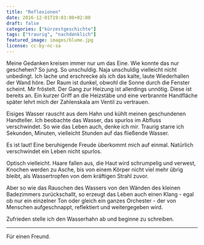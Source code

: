 ```yaml
---
title: "Reflexionen"
date: 2016-12-01T19:03:08+02:00
draft: false
categories: ["kürzestgeschichte"]
tags: ["traurig", "nachdenklich"]
featured_image: images/blume.jpg
license: cc-by-nc-sa
---
```


Meine Gedanken kreisen immer nur um das Eine. Wie konnte das nur geschehen? So jung. So unschuldig. Naja unschuldig vielleicht nicht unbedingt. Ich lache und erschrecke als ich das kalte, laute Wiederhallen der Wand höre. Der Raum ist dunkel, obwohl die Sonne durch die Fenster scheint. Mir fröstelt. Der Gang zur Heizung ist allerdings unnötig. Diese ist bereits an. Ein kurzer Griff an die Heizstäbe und eine verbrannte Handfläche später lehrt mich der Zahlenskala am Ventil zu vertrauen.

Eisiges Wasser rauscht aus dem Hahn und kühlt meinen geschundenen Handteller. Ich beobachte das Wasser, das spurlos im Abfluss verschwindet. So wie das Leben auch, denke ich mir. Traurig starre ich Sekunden, Minuten, vielleicht Stunden auf das fließende Wasser.

Es ist laut! Eine beruhigende Freude überkommt mich auf einmal. Natürlich verschwindet ein Leben nicht spurlos.

Optisch vielleicht. Haare fallen aus, die Haut wird schrumpelig und verwest, Knochen werden zu Asche, bis von einem Körper nicht viel mehr übrig bleibt, als Wassertropfen von dem kräftigen Strahl zuvor.

Aber so wie das Rauschen des Wassers von den Wänden des kleinen Badezimmers zurückschallt, so erzeugt das Leben auch einen Klang - egal ob nur ein einzelner Ton oder gleich ein ganzes Orchester - der von Menschen aufgeschnappt, reflektiert und weitergegeben wird.

Zufrieden stelle ich den Wasserhahn ab und beginne zu schreiben.

---

Für einen Freund.
